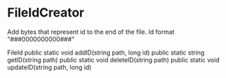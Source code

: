 # FileIdCreator
Add bytes that represent id to the end of the file. Id format "###0000000000###" 


FileId
public static void addID(string path, long id)
public static string getID(string path)
public static void deleteID(string path) 
public static void updateID(string path, long id)
